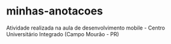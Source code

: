 # minhas-anotacoes
Atividade realizada na aula de desenvolvimento mobile - Centro Universitário Integrado (Campo Mourão - PR)
